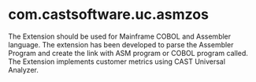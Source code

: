 # com.castsoftware.uc.asmzos


The Extension should be used for Mainframe COBOL and Assembler language. The extension has been developed to parse the Assembler Program and create the link with ASM program or COBOL program called.
The Extension implements customer metrics using CAST Universal Analyzer.
